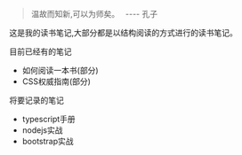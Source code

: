 > 温故而知新,可以为师矣。　
> ---- 孔子

这是我的读书笔记,大部分都是以结构阅读的方式进行的读书笔记。

目前已经有的笔记
* 如何阅读一本书(部分)
* CSS权威指南(部分)


将要记录的笔记
* typescript手册
* nodejs实战
* bootstrap实战



